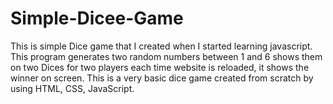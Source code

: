 # Simple-Dicee-Game
This is simple Dice game that I created when I started learning javascript. This program generates two random numbers between 1 and 6 shows them on two Dices for two players each time website is reloaded, it shows the winner on screen. This is a very basic dice game created from scratch by using HTML, CSS, JavaScript.
